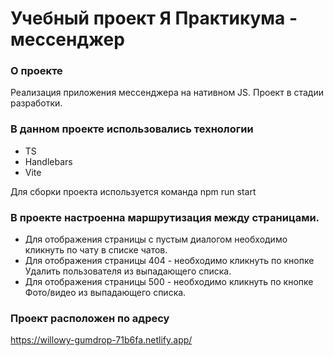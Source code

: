 # Учебный проект Я Практикума - мессенджер

### О проекте

Реализация приложения мессенджера на нативном JS. Проект в стадии разработки.

### В данном проекте использовались технологии

- TS
- Handlebars
- Vite

Для сборки проекта используется команда npm run start

### В проекте настроенна маршрутизация между страницами. 
- Для отображения страницы с пустым диалогом необходимо кликнуть по чату в списке чатов.
- Для отображения страницы 404 - необходимо кликнуть по кнопке Удалить пользователя из выпадающего списка.  
- Для отображения страницы 500 - необходимо кликнуть по кнопке Фото/видео из выпадающего списка.  

### Проект расположен по адресу
https://willowy-gumdrop-71b6fa.netlify.app/
